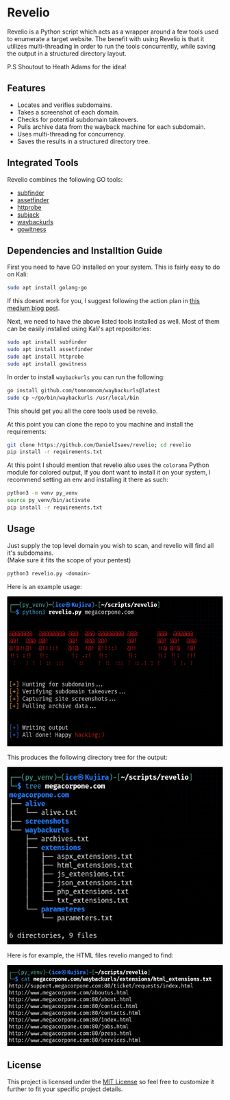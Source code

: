 # Revelio

Revelio is a Python script which acts as a wrapper around a few tools used to enumerate a target website. 
The benefit with using Revelio is that it utilizes multi-threading in order to run the tools concurrently, while saving the output in a structured directory layout.

P.S Shoutout to Heath Adams for the idea!

## Features

- Locates and verifies subdomains.
- Takes a screenshot of each domain.
- Checks for potential subdomain takeovers.
- Pulls archive data from the wayback machine for each subdomain.
- Uses multi-threading for concurrency.
- Saves the results in a structured directory tree.

## Integrated Tools

Revelio combines the following GO tools:                                                                                                                                  

-  [subfinder](https://github.com/projectdiscovery/subfinder)
-  [assetfinder](https://github.com/tomnomnom/assetfinder)
-  [httprobe](https://github.com/tomnomnom/httprobe)
-  [subjack](https://github.com/haccer/subjack)                                                                                                                       
-  [waybackurls](https://github.com/tomnomnom/waybackurls)
-  [gowitness](https://github.com/sensepost/gowitness)

## Dependencies and Installtion Guide

First you need to have GO installed on your system. This is fairly easy to do on Kali:

```bash
sudo apt install golang-go
```

If this doesnt work for you, I suggest following the action plan in [this medium blog post](https://medium.com/@yadav-ajay/go-lang-on-kali-linux-5cc40a78d7de).

Next, we need to have the above listed tools installed as well. Most of them can be easily installed using Kali's apt repositories:

```bash
sudo apt install subfinder
sudo apt install assetfinder
sudo apt install httprobe
sudo apt install gowitness
```

In order to install `waybackurls` you can run the following:

```bash
go install github.com/tomnomnom/waybackurls@latest
sudo cp ~/go/bin/waybackurls /usr/local/bin
```

This should get you all the core tools used be revelio.

At this point you can clone the repo to you machine and install the requirements:

```bash                                   
git clone https://github.com/DanielIsaev/revelio; cd revelio
pip install -r requirements.txt
```

At this point I should mention that revelio also uses the `colorama` Python module for colored output, If you dont want to install it on your system, I recommend setting an env and installing it there as such:

```bash
python3 -m venv py_venv
source py_venv/bin/activate
pip install -r requirements.txt
```

## Usage                                  

Just supply the top level domain you wish to scan, and revelio will find all it's subdomains.                                                                             
(Make sure it fits the scope of your pentest)                                        

```bash                                   
python3 revelio.py <domain>                                                       
```                                       

Here is an example usage: 

![example](https://github.com/DanielIsaev/revelio/blob/main/img/example.png)


This produces the following directory tree for the output:

![tree](https://github.com/DanielIsaev/revelio/blob/main/img/output_tree.png)


Here is for example, the HTML files revelio manged to find:

![ext](https://github.com/DanielIsaev/revelio/blob/main/img/ext_output.png)


## License

This project is licensed under the [MIT License](https://opensource.org/license/mit) so feel free to customize it further to fit your specific project details.
